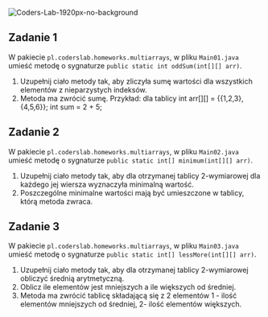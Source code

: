 ![Coders-Lab-1920px-no-background](https://user-images.githubusercontent.com/152855/73064373-5ed69780-3ea1-11ea-8a71-3d370a5e7dd8.png)


## Zadanie 1

W pakiecie `pl.coderslab.homeworks.multiarrays`, w pliku `Main01.java` umieść metodę o sygnaturze `public static int oddSum(int[][] arr)`.
 
1. Uzupełnij ciało metody tak, aby zliczyła sumę wartości dla wszystkich elementów z nieparzystych indeksów.
2. Metoda ma zwrócić sumę.
Przykład: dla tablicy int arr[][] = {{1,2,3},{4,5,6}}; int sum = 2 + 5;

## Zadanie 2

W pakiecie `pl.coderslab.homeworks.multiarrays`, w pliku `Main02.java` umieść metodę o sygnaturze `public static int[] minimum(int[][] arr)`.
 
1. Uzupełnij ciało metody tak, aby dla otrzymanej tablicy 2-wymiarowej dla każdego jej wiersza wyznaczyła minimalną wartość.
2. Poszczególne minimalne wartości mają być umieszczone w tablicy, którą metoda zwraca.

## Zadanie 3

W pakiecie `pl.coderslab.homeworks.multiarrays`, w pliku `Main03.java` umieść metodę o sygnaturze `public static int[] lessMore(int[][] arr)`.
 
1. Uzupełnij ciało metody tak, aby dla otrzymanej tablicy 2-wymiarowej obliczyć średnią arytmetyczną.
2. Oblicz ile elementów jest mniejszych a ile większych od średniej.
3. Metoda ma zwrócić tablicę składającą się z 2 elementów 1 - ilość elementów mniejszych od średniej, 2- ilość elementów większych.

